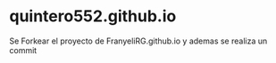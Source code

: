 # quintero552.github.io

Se Forkear el proyecto de FranyeliRG.github.io y ademas se realiza un commit
